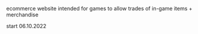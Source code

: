 ecommerce website intended for games to allow trades of in-game items + merchandise 

start 06.10.2022